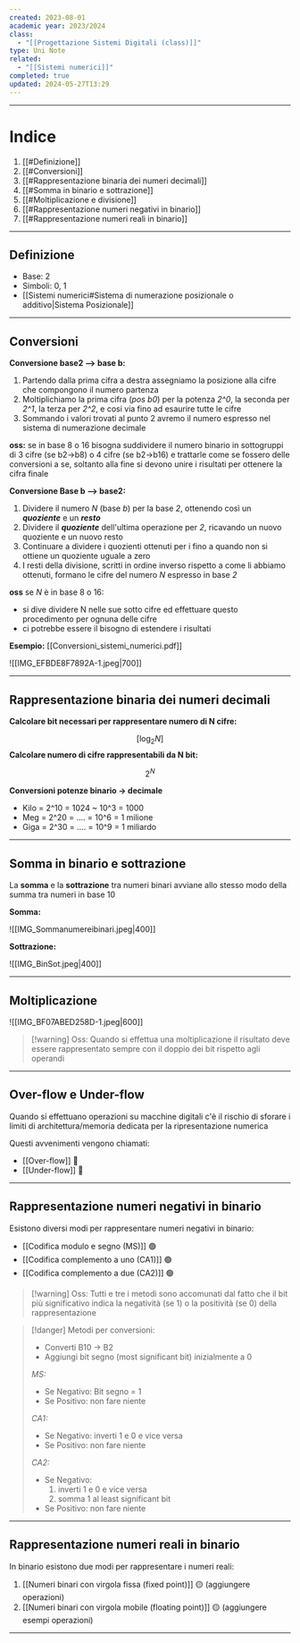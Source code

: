 ```yaml
---
created: 2023-08-01
academic year: 2023/2024
class:
  - "[[Progettazione Sistemi Digitali (class)]]"
type: Uni Note
related:
  - "[[Sistemi numerici]]"
completed: true
updated: 2024-05-27T13:29
---
```

---
# Indice
1. [[#Definizione]]
2. [[#Conversioni]]
3. [[#Rappresentazione binaria dei numeri decimali]]
4. [[#Somma in binario e sottrazione]]
5. [[#Moltiplicazione e divisione]]
6. [[#Rappresentazione numeri negativi in binario]]
7. [[#Rappresentazione numeri reali in binario]]

---
## Definizione
- Base: 2
- Simboli: 0, 1
- [[Sistemi numerici#Sistema di numerazione posizionale o additivo|Sistema Posizionale]]

---
## Conversioni
**Conversione base2 --> base b:**
1. Partendo dalla prima cifra a destra assegniamo la posizione alla cifre che compongono il numero partenza
2. ﻿﻿﻿Moltiplichiamo la prima cifra (*pos b0*) per la potenza *2^0*, la seconda per *2^1*, la terza per *2^2*, e cosi via fino ad esaurire tutte le cifre
3. ﻿﻿﻿Sommando i valori trovati al punto 2 avremo il numero espresso nel sistema di numerazione decimale

**oss:** se in base 8 o 16 bisogna suddividere il numero binario in sottogruppi di 3 cifre (se b2->b8) o 4 cifre (se b2->b16) e trattarle come se fossero delle conversioni a se, soltanto alla fine si devono unire i risultati per ottenere la cifra finale 

**Conversione Base b --> base2:**
1. ﻿﻿﻿Dividere il numero *N* (base *b*) per la base *2*, ottenendo così un ***quoziente*** e un ***resto***
2. ﻿﻿﻿Dividere il ***quoziente*** dell'ultima operazione per *2*, ricavando un nuovo quoziente e un nuovo resto
3. ﻿﻿﻿Continuare a dividere i quozienti ottenuti per i fino a quando non si ottiene un quoziente uguale a zero
4. ﻿﻿﻿I resti della divisione, scritti in ordine inverso rispetto a come li abbiamo ottenuti, formano le cifre del numero *N* espresso in base *2*

**oss** se *N* è in base 8 o 16:
- si dive dividere N nelle sue sotto cifre ed effettuare questo procedimento per ognuna delle cifre
-  ci potrebbe essere il bisogno di estendere i risultati

**Esempio:** [[Conversioni_sistemi_numerici.pdf]]

![[IMG_EFBDE8F7892A-1.jpeg|700]]

---
## Rappresentazione binaria dei numeri decimali
**Calcolare bit necessari per rappresentare numero di N cifre:**

$$ [\log_{2}{N}]$$
**Calcolare numero di cifre rappresentabili da N bit:**

$$2^N$$

**Conversioni potenze binario -> decimale**
- Kilo = 2^10 = 1024 ~ 10^3 = 1000
- Meg = 2^20 = .... = 10^6 = 1 milione
- Giga = 2^30 = .... = 10^9 = 1 miliardo

---
## Somma in binario e sottrazione
La **somma** e la **sottrazione** tra numeri binari avviane allo stesso modo della summa tra numeri in base 10

**Somma:**

![[IMG_Sommanumereibinari.jpeg|400]]

**Sottrazione:**

![[IMG_BinSot.jpeg|400]]

---
## Moltiplicazione

![[IMG_BF07ABED258D-1.jpeg|600]]

 >[!warning] Oss:
 >Quando si effettua una moltiplicazione il risultato deve essere rappresentato sempre con il doppio dei bit rispetto agli operandi

---
## Over-flow e Under-flow
Quando si effettuano operazioni su macchine digitali c'è il rischio di sforare i limiti di architettura/memoria dedicata per la ripresentazione  numerica

Questi avvenimenti vengono chiamati:
- [[Over-flow]]  🔴
- [[Under-flow]]  🔴

---
## Rappresentazione numeri negativi in binario
Esistono diversi modi per rappresentare numeri negativi in binario:
- [[Codifica modulo e segno (MS)]] 🟢
- [[Codifica complemento a uno (CA1)]]  🟢
- [[Codifica complemento a due (CA2)]] 🟢

>[!warning] Oss:
>Tutti e tre i metodi sono accomunati dal fatto che il bit più significativo indica la negatività (se 1) o la positività (se 0) della rappresentazione

>[!danger] Metodi per conversioni:
>- Converti B10 -> B2
>- Aggiungi bit segno (most significant bit) inizialmente a 0
>
>*MS:*
>- Se Negativo: Bit segno = 1
>- Se Positivo: non fare niente
>
>*CA1:*
>- Se Negativo: inverti 1 e 0 e vice versa
>- Se Positivo: non fare niente
>
>*CA2:*
>- Se Negativo: 
>	1. inverti 1 e 0 e vice versa
>	2. somma 1 al least significant bit
>- Se Positivo: non fare niente

---
## Rappresentazione numeri reali in binario
In binario esistono due modi per rappresentare i numeri reali:
1. [[Numeri binari con virgola fissa (fixed point)]]  🟡 (aggiungere operazioni)
2. [[Numeri binari con virgola mobile (floating point)]] 🟡 (aggiungere esempi operazioni)

---



